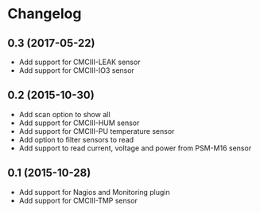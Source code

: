 Changelog
=========

0.3 (2017-05-22)
----------------

- Add support for CMCIII-LEAK sensor
- Add support for CMCIII-IO3 sensor

0.2 (2015-10-30)
----------------

- Add scan option to show all 
- Add support for CMCIII-HUM sensor
- Add support for CMCIII-PU temperature sensor
- Add option to filter sensors to read
- Add support to read current, voltage and power from PSM-M16 sensor

0.1 (2015-10-28)
----------------

- Add support for Nagios and Monitoring plugin
- Add support for CMCIII-TMP sensor

